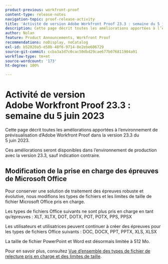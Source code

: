 ```yaml
---
product-previous: workfront-proof
content-type: release-notes
navigation-topic: proof-release-activity
title: 'Activité de version Adobe Workfront Proof 23.3 : semaine du 5 juin 2023'
description: Cette page décrit toutes les améliorations apportées à l’environnement de prévisualisation dans la version 23.3 d’Adobe Workfront Proof. Ces améliorations seront disponibles dans l’environnement de production au cours de la semaine du 5 juin 2023.
author: Nolan
feature: Product Announcements, Workfront Proof
recommendations: noDisplay, noCatalog
exl-id: b52020a5-e58b-48f6-9714-8e2ebe606729
source-git-commit: ccba3a3d7c0cac50dbd29cae677b076811904a91
workflow-type: tm+mt
source-wordcount: '173'
ht-degree: 100%

---
```


# Activité de version Adobe Workfront Proof 23.3 : semaine du 5 juin 2023

Cette page décrit toutes les améliorations apportées à l’environnement de prévisualisation d’Adobe Workfront Proof dans la version 23.3 du 5 juin 2023.

Ces améliorations seront disponibles dans l’environnement de production avec la version 23.3, sauf indication contraire.

## Modification de la prise en charge des épreuves de Microsoft Office

Pour conserver une solution de traitement des épreuves robuste et évolutive, nous modifions les types de fichiers et les limites de taille de fichier Microsoft Office pris en charge.

Les types de fichiers Office suivants ne sont plus pris en charge en tant qu’épreuves :
XLT, XLTX, DOT, DOTX, POT, POTX, PPS, PPSX

Les utilisateurs et utilisatrices peuvent continuer à créer des épreuves pour les types de fichiers Office suivants :
DOC, DOCX, PPT, PPTX, XLS, XLSX

La taille de fichier PowerPoint et Word est désormais limitée à 512 Mo.

Pour en savoir plus, consultez [Vue d’ensemble des types de fichier de relecture pris en charge et des limites de taille](/help/quicksilver/review-and-approve-work/proofing/proofing-overview/supported-proofing-file-types.md).

